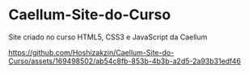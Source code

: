 # Caellum-Site-do-Curso
Site criado no curso HTML5, CSS3 e JavaScript da Caellum


https://github.com/Hoshizakzin/Caellum-Site-do-Curso/assets/169498502/ab54c8fb-853b-4b3b-a2d5-2a93b31edf46

